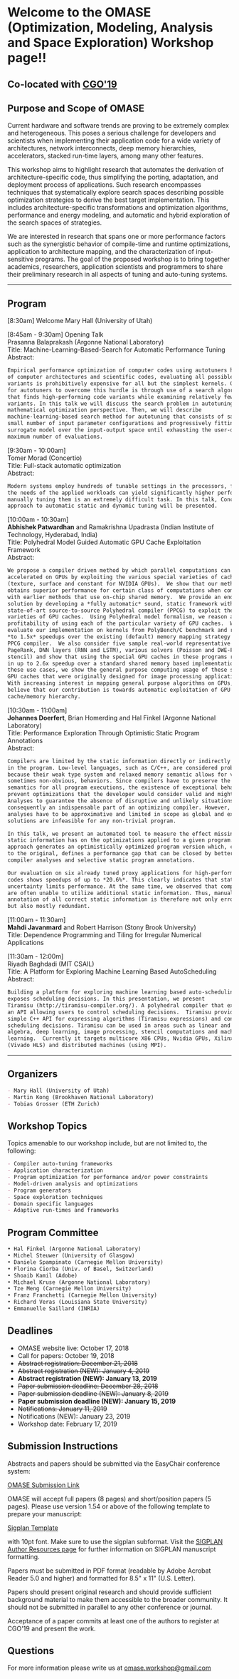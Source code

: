 # **Welcome to the OMASE (Optimization, Modeling, Analysis and Space Exploration) Workshop page!!**

## Co-located with [CGO'19](http://cgo.org/cgo2019/)

## Purpose and Scope of OMASE

Current hardware and software trends are proving to be extremely complex and heterogeneous. This poses a serious challenge for developers and scientists when implementing their application code for a wide variety of architectures, network interconnects, deep memory hierarchies, accelerators, stacked run-time layers, among many other features.

This workshop aims to highlight research that automates the derivation of architecture-specific code, thus simplifying the porting, adaptation, and deployment process of applications. Such research encompasses techniques that systematically explore search spaces describing possible optimization strategies to derive the best target implementation. This includes architecture-specific transformations and optimization algorithms, performance and energy modeling, and automatic and hybrid exploration of the search spaces of strategies. 

We are interested in research that spans one or more performance factors such as the synergistic behavior of compile-time and runtime optimizations, application to architecture mapping, and the characterization of input-sensitive programs. The goal of the proposed workshop is to bring together academics, researchers, application scientists and programmers to share their preliminary research in all aspects of tuning and auto-tuning systems. 

---
## Program

[8:30am]
Welcome 
Mary Hall (University of Utah)

[8:45am - 9:30am]
Opening Talk  
Prasanna Balaprakash (Argonne National Laboratory)  
Title: Machine-Learning-Based-Search for Automatic Performance Tuning  
Abstract:
```markdown
Empirical performance optimization of computer codes using autotuners has                                                   received significant attention in recent years. Given the increased complexity
of computer architectures and scientific codes, evaluating all possible code
variants is prohibitively expensive for all but the simplest kernels. One way
for autotuners to overcome this hurdle is through use of a search algorithm
that finds high-performing code variants while examining relatively few
variants. In this talk we will discuss the search problem in autotuning from a
mathematical optimization perspective. Then, we will describe
machine-learning-based search method for autotuning that consists of sampling a
small number of input parameter configurations and progressively fitting a
surrogate model over the input-output space until exhausting the user-defined
maximum number of evaluations.
```


[9:30am - 10:00am]  
Tomer Morad (Concertio)  
Title: Full-stack automatic optimization  
Abstract:
```markdown
Modern systems employ hundreds of tunable settings in the processors, firmware,                                             applications and in compiler flags. While tailoring these system settings to
the needs of the applied workloads can yield significantly higher performance,
manually tuning them is an extremely difficult task. In this talk, Concertio's
approach to automatic static and dynamic tuning will be presented.
```

[10:00am - 10:30am]  
**Abhishek Patwardhan** and Ramakrishna Upadrasta (Indian Institute of Technology, Hyderabad, India)  
Title: Polyhedral Model Guided Automatic GPU Cache Exploitation Framework  
Abstract:
```markdown
We propose a compiler driven method by which parallel computations can be
accelerated on GPUs by exploiting the various special varieties of caches
(texture, surface and constant for NVIDIA GPUs).  We show that our method
obtains superior performance for certain class of computations when compared
with earlier methods that use on-chip shared memory.  We provide an end-to-end
solution by developing a *fully automatic* sound, static framework within a
state-of-art source-to-source Polyhedral compiler (PPCG) to exploit these
varieties of GPU caches.  Using Polyhedral model formalism, we reason about the
profitability of using each of the particular variety of GPU caches.  We
evaluate our implementation on kernels from PolyBench/C benchmark and report up
*to 1.5x* speedups over the existing (default) memory mapping strategy used by
PPCG compiler.  We also consider five sample real-world representative kernels:
PageRank, DNN layers (RNN and LSTM), various solvers (Poisson and DWE-FDTD
stencil) and show that using the special GPU caches in these programs results
in up to 2.6x speedup over a standard shared memory based implementation.  With
these use cases, we show the general purpose computing usage of these special
GPU caches that were originally designed for image processing applications.
With increasing interest in mapping general purpose algorithms on GPUs, we
believe that our contribution is towards automatic exploitation of GPU
cache/memory hierarchy.
```

[10:30am - 11:00am]  
**Johannes Doerfert**, Brian Homerding and Hal Finkel (Argonne National Laboratory)  
Title: Performance Exploration Through Optimistic Static Program Annotations  
Abstract:
```markdown
Compilers are limited by the static information directly or indirectly encoded
in the program. Low-level languages, such as C/C++, are considered problematic
because their weak type system and relaxed memory semantic allows for various,
sometimes non-obvious, behaviors. Since compilers have to preserve the program
semantics for all program executions, the existence of exceptional behavior can
prevent optimizations that the developer would consider valid and might expect.
Analyses to guarantee the absence of disruptive and unlikely situations are
consequently an indispensable part of an optimizing compiler. However, such
analyses have to be approximative and limited in scope as global and exact
solutions are infeasible for any non-trivial program.

In this talk, we present an automated tool to measure the effect missing
static information has on the optimizations applied to a given program. The
approach generates an optimistically optimized program version which, compared
to the original, defines a performance gap that can be closed by better
compiler analyses and selective static program annotations.

Our evaluation on six already tuned proxy applications for high-performance
codes shows speedups of up to *20.6%*. This clearly indicates that static
uncertainty limits performance. At the same time, we observed that compilers
are often unable to utilize additional static information. Thus, manual
annotation of all correct static information is therefore not only error prone
but also mostly redundant.
```

[11:00am - 11:30am]  
**Mahdi Javanmard** and Robert Harrison (Stony Brook University)  
Title: Dependence Programming and Tiling for Irregular Numerical Applications  

[11:30am - 12:00m]  
Riyadh Baghdadi (MIT CSAIL)  
Title: A Platform for Exploring Machine Learning Based AutoScheduling  
Abstract:
```markdown
Building a platform for exploring machine learning based auto-scheduling                                                    requires many steps. The first step is to build a compiler that has an API that
exposes scheduling decisions. In this presentation, we present
Tiramisu (http://tiramisu-compiler.org/). A polyhedral compiler that exposes
an API allowing users to control scheduling decisions.  Tiramisu provides a
simple C++ API for expressing algorithms (Tiramisu expressions) and controlling
scheduling decisions. Tiramisu can be used in areas such as linear and tensor
algebra, deep learning, image processing, stencil computations and machine
learning.  Currently it targets multicore X86 CPUs, Nvidia GPUs, Xilinx FPGAs
(Vivado HLS) and distributed machines (using MPI).

```

---

## Organizers

```markdown
- Mary Hall (University of Utah)
- Martin Kong (Brookhaven National Laboratory)
- Tobias Grosser (ETH Zurich)
```

## Workshop Topics

Topics amenable to our workshop include, but are not limited to, the following:

```markdown
- Compiler auto-tuning frameworks
- Application characterization
- Program optimization for performance and/or power constraints 
- Model-driven analysis and optimizations
- Program generators
- Space exploration techniques
- Domain specific languages
- Adaptive run-times and frameworks

```

## Program Committee

```markdown
• Hal Finkel (Argonne National Laboratory)
• Michel Steuwer (University of Glasgow)
• Daniele Spampinato (Carnegie Mellon University)
• Florina Ciorba (Univ. of Basel, Switzerland) 
• Shoaib Kamil (Adobe)
• Michael Kruse (Argonne National Laboratory) 
• Tze Meng (Carnegie Mellon University)
• Franz Franchetti (Carnegie Mellon University)
• Richard Veras (Louisiana State University)
• Emmanuelle Saillard (INRIA)
```


## Deadlines

- OMASE website live: October 17, 2018
- Call for papers: October 19, 2018
- ~~Abstract registration: December 21, 2018~~
- ~~Abstract registration (NEW): January 4, 2019~~
- **Abstract registration (NEW): January 13, 2019**
- ~~Paper submission deadline: December 28, 2018~~
- ~~Paper submission deadline (NEW): January 8, 2019~~
- **Paper submission deadline (NEW): January 15, 2019**
- ~~Notifications: January 11, 2019~~
- Notifications (NEW): January 23, 2019
- Workshop date: February 17, 2019

## Submission Instructions

Abstracts and papers should  be submitted via the EasyChair conference system:

[OMASE Submission Link](https://easychair.org/conferences/?conf=omase19)

OMASE will accept full papers (8 pages) and short/position papers (5 pages).
Please use version 1.54 or above of the following template to prepare your manuscript:

[Sigplan Template](https://www.acm.org/publications/proceedings-template)

with 10pt font. Make sure to use the sigplan subformat. Visit the 
[SIGPLAN Author Resources page](http://sigplan.org/Resources/Author/) 
for further information on SIGPLAN manuscript formatting.

Papers must be submitted in PDF format (readable by Adobe Acrobat
Reader 5.0 and higher) and formatted for 8.5" x 11" (U.S. Letter).

Papers should present original research and should provide sufficient
background material to make them accessible to the broader community. It
should not be submitted in parallel to any other conference or journal.

Acceptance of a paper commits at least one of the authors to register at
CGO'19 and present the work.

## Questions

For more information please write us at omase.workshop@gmail.com
